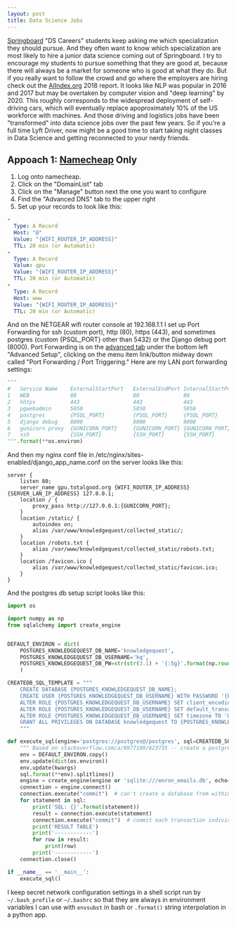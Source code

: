 ```yaml
---
layout: post
title: Data Science Jobs
---
```


[Springboard](springboard.com) "DS Careers" students keep asking me which specialization they should pursue. And they often want to know which specialization are most likely to hire a junior data science coming out of Springboard. I try to encourage my students to pursue something that they are good at, because there will always be a market for someone who is good at what they do. But if you really want to follow the crowd and go where the employers are hiring check out the [AIIndex.org](aiindex.org) 2018 report. It looks like NLP was popular in 2016 and 2017 but may be overtaken by computer vision and "deep learning" by 2020. This roughly corresponds to the widespread deployment of self-driving cars, which will eventually replace apoproximately 10% of the US workforce with machines. And those driving and logistics jobs have been "transformed" into data science jobs over the past few years. So if you're a full time Lyft Driver, now might be a good time to start taking night classes in Data Science and getting reconnected to your nerdy friends.


## Appoach 1: [Namecheap](namecheap.com) Only

1. Log onto namecheap.
2. Click on the "DomainList" tab
3. Click on the "Manage" button next the one you want to configure
4. Find the "Advanced DNS" tab to the upper right
5. Set up your records to look like this:

```yaml
-
  Type: A Record
  Host: "@"
  Value: "{WIFI_ROUTER_IP_ADDRESS}"
  TTL: 20 min (or Automatic)
-
  Type: A Record 	
  Value: gpu
  Value: "{WIFI_ROUTER_IP_ADDRESS}"
  TTL: 20 min (or Automatic)
-
  Type: A Record 	
  Host: www
  Value: "{WIFI_ROUTER_IP_ADDRESS}"
  TTL: 20 min (or Automatic)
```

And on the NETGEAR wifi router console at 192.168.1.1 I set up Port Forwarding for ssh (custom port), http (80), https (443), and sometimes postgres (custom {PSQL_PORT} other than 5432) or the Django debug port (8000). Port Forwarding is on the [advanced tab](http://192.168.1.1/adv_index.htm) under the bottom left "Advanced Setup", clicking on the menu item link/button midway down called "Port Forwarding / Port Triggering."  Here are my LAN port forwarding settings:

```python
"""
# 	Service Name 	ExternalStartPort	ExternalEndPort	InternalStartPort	InternalEndPort	InternalIPaddress
1	WEB	            80	                80	            80	                80	            {SERVER_LAN_IP_ADDRESS}
2	hhtps	        443	                443	            443	                443	            {SERVER_LAN_IP_ADDRESS}
3	pgwebadmin	    5050	            5050	        5050	            5050	        {SERVER_LAN_IP_ADDRESS}
4	postgres	    {PSQL_PORT}	        {PSQL_PORT}	    {PSQL_PORT}	        {PSQL_PORT}	    {SERVER_LAN_IP_ADDRESS}
5	django debug	8000	            8000	        8000	            8000	        {SERVER_LAN_IP_ADDRESS}
6	gunicorn proxy	{GUNICORN_PORT}     {GUNICORN_PORT} {GUNICORN_PORT}     {GUNICORN_PORT} {SERVER_LAN_IP_ADDRESS}
7	ssh	            {SSH_PORT}	        {SSH_PORT}	    {SSH_PORT}	        {SSH_PORT}	    {SERVER_LAN_IP_ADDRESS}
""".format(**os.environ)
```

And then my nginx conf file in /etc/nginx/sites-enabled/django_app_name.conf on the server looks like this:

```config
server {
    listen 80;
    server_name gpu.totalgood.org {WIFI_ROUTER_IP_ADDRESS} {SERVER_LAN_IP_ADDRESS} 127.0.0.1;
    location / {
        proxy_pass http://127.0.0.1:{GUNICORN_PORT};
    }
    location /static/ {
        autoindex on;
        alias /var/www/knowledgequest/collected_static/;
    }
    location /robots.txt {
        alias /var/www/knowledgequest/collected_static/robots.txt;
    }
    location /favicon.ico {
        alias /var/www/knowledgequest/collected_static/favicon.ico;
    }
}
```

And the postgres db setup script looks like this:

```python
import os

import numpy as np
from sqlalchemy import create_engine


DEFAULT_ENVIRON = dict(
    POSTGRES_KNOWLEDGEQUEST_DB_NAME='knowledgequest',
    POSTGRES_KNOWLEDGEQUEST_DB_USERNAME='kq',
    POSTGRES_KNOWLEDGEQUEST_DB_PW=str(str(3.1) + '{:5g}'.format(np.round((np.abs(100*np.pi*np.random.rand()) + 1), 4))),  
    )

CREATEDB_SQL_TEMPLATE = """
    CREATE DATABASE {POSTGRES_KNOWLEDGEQUEST_DB_NAME};
    CREATE USER {POSTGRES_KNOWLEDGEQUEST_DB_USERNAME} WITH PASSWORD '{POSTGRES_KNOWLEDGEQUEST_DB_PW}';
    ALTER ROLE {POSTGRES_KNOWLEDGEQUEST_DB_USERNAME} SET client_encoding TO 'utf8';
    ALTER ROLE {POSTGRES_KNOWLEDGEQUEST_DB_USERNAME} SET default_transaction_isolation TO 'read committed';
    ALTER ROLE {POSTGRES_KNOWLEDGEQUEST_DB_USERNAME} SET timezone TO 'UTC';
    GRANT ALL PRIVILEGES ON DATABASE knowledgequest TO {POSTGRES_KNOWLEDGEQUEST_DB_USERNAME};
    """

def execute_sql(engine='postgres://postgres@/postgres', sql=CREATEDB_SQL_TEMPLATE, **kwargs):
    """ Based on stackoverflow.com/a/8977109/623735 -- create a postgres database using sqlalchemy """
    env = DEFAULT_ENVIRON.copy()
    env.update(dict(os.environ))
    env.update(kwargs)
    sql.format(**env).splitlines()
    engine = create_engine(engine or 'sqlite:///enron_emails.db', echo=False) if not engine or isinstance(engine, str) else engine
    connection = engine.connect()
    connection.execute("commit")  # can't create a database from withing a transaction, so close the current transaction with a commit
    for statement in sql:
        print('SQL: {}'.format(statement))
        result = connection.execute(statement)
        connection.execute("commit")  # commit each transaction individually
        print('RESULT TABLE')
        print('------------')
        for row in result:
            print(row)
        print('------------')
    connection.close()

if __name__ == '__main__':
    execute_sql()
```

I keep secret network configuration settings in a shell script run by `~/.bash_profile` or `~/.bashrc` so that they are always in environment variables I can use with `envsubst` in bash or `.format()` string interpolation in a python app. 
